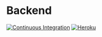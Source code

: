 # Backend

[![Continuous Integration](https://github.com/igormcsouza/higgs/actions/workflows/integration.yml/badge.svg)](https://github.com/igormcsouza/higgs/actions/workflows/integration.yml)
[![Heroku](https://heroku-badge.herokuapp.com/?app=higgs-bknd)](http://higgs-bknd.herokuapp.com)
